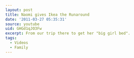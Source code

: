 ```yaml
---
layout: post
title: Naomi gives Ikea the Runaround
date: '2011-03-27 05:35:31'
source: youtube
uid: GHGd1qJO3Fw
excerpt: From our trip there to get her "big girl bed".
tags:
  - Videos
  - Family
---
```

